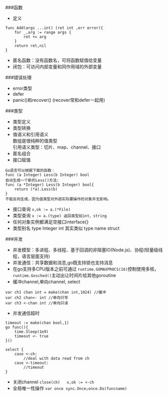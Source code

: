 ###函数
- 定义 

```
func Add(args ...int) (ret int ,err error){
	for _,arg := range args {
		ret += arg
	}
	return ret,nil
}
```
- 匿名函数：没有函数名，可将函数赋值给变量  
- 闭包：可访问内部变量和同作用域的外部变量  


###错误处理
- error类型  
- defer  
- panic()和recover() (recover常和defer一起用)  


###类型
- 类型定义  
- 类型转换  
- 值语义和引用语义  
	数组是很纯粹的值类型  
	引用语义类型：切片、map、channel、接口  
- 匿名组合  
- 接口赋值  

```
Go语言可以根据下面的函数：
func (a Integer) Less(b Integer) bool
自动生成一个新的Less()方法:
func (a *Integer) Less(b Integer) bool{
	return (*a).Less(b)
}
不能反向生成，因为值类型对外部实际要操作的对象并无影响。
```
- 接口查询 `v,ok := a.(*File)`  
- 类型查询 `v := a.(type) 返回类型如int、string`  
- 任何对象实例都满足空接口interface{}  
- 类型别名 type Integer int 其实类似 type name struct  


###并发
- 并发模型：多进程、多线程、基于回调的非阻塞IO(Node.js)、协程(轻量级线程，语言层面支持)  
- 并发通信：共享数据和消息,go既支持锁也支持消息  
- 在go支持多CPU版本之前可通过 `runtime.GOMAXPROCS(16)`控制使用多核，`runtime.Gosched()`主动出让时间片给其他goroutine  
- 缓冲channel,单向channel, select  

```
var ch1 chan int = make(chan int,1024) //缓冲
var ch2 chan<- int //单向只写
var ch3 <-chan int //单向只读
```
- 并发通信超时  

```
timeout := make(chan bool,1)
go func(){
	time.Sleep(1e9)
	timeout <- true
}()

select {
	case <-ch:
		//deal with data read from ch
	case <-timeout:
		//timeout
}
```
- 关闭channel `close(ch)   x,ok := <-ch`  
- 全局唯一性操作 `var once sync.Once;once.Do(funcname)`  
